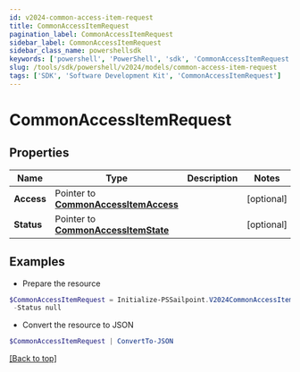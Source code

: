 ```yaml
---
id: v2024-common-access-item-request
title: CommonAccessItemRequest
pagination_label: CommonAccessItemRequest
sidebar_label: CommonAccessItemRequest
sidebar_class_name: powershellsdk
keywords: ['powershell', 'PowerShell', 'sdk', 'CommonAccessItemRequest'] 
slug: /tools/sdk/powershell/v2024/models/common-access-item-request
tags: ['SDK', 'Software Development Kit', 'CommonAccessItemRequest']
---
```



# CommonAccessItemRequest

## Properties

Name | Type | Description | Notes
------------ | ------------- | ------------- | -------------
**Access** |  Pointer to [**CommonAccessItemAccess**](common-access-item-access) |  | [optional] 
**Status** |  Pointer to [**CommonAccessItemState**](common-access-item-state) |  | [optional] 

## Examples

- Prepare the resource
```powershell
$CommonAccessItemRequest = Initialize-PSSailpoint.V2024CommonAccessItemRequest  -Access null `
 -Status null
```

- Convert the resource to JSON
```powershell
$CommonAccessItemRequest | ConvertTo-JSON
```


[[Back to top]](#) 

